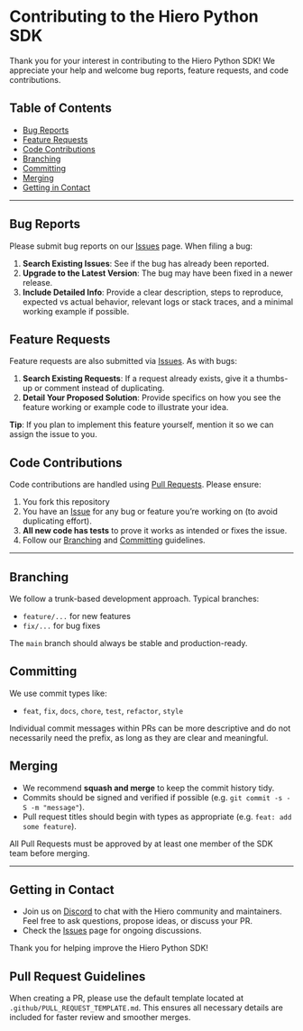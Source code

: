 # Contributing to the Hiero Python SDK

Thank you for your interest in contributing to the Hiero Python SDK! We appreciate your help and welcome bug reports, feature requests, and code contributions.

## Table of Contents

- [Bug Reports](#bug-reports)
- [Feature Requests](#feature-requests)
- [Code Contributions](#code-contributions)
- [Branching](#branching)
- [Committing](#committing)
- [Merging](#merging)
- [Getting in Contact](#getting-in-contact)

---

## Bug Reports

Please submit bug reports on our [Issues](../../issues) page. When filing a bug:

1. **Search Existing Issues**: See if the bug has already been reported.
2. **Upgrade to the Latest Version**: The bug may have been fixed in a newer release.
3. **Include Detailed Info**: Provide a clear description, steps to reproduce, expected vs actual behavior, relevant logs or stack traces, and a minimal working example if possible.

## Feature Requests

Feature requests are also submitted via [Issues](../../issues). As with bugs:

1. **Search Existing Requests**: If a request already exists, give it a thumbs-up or comment instead of duplicating.
2. **Detail Your Proposed Solution**: Provide specifics on how you see the feature working or example code to illustrate your idea.

**Tip**: If you plan to implement this feature yourself, mention it so we can assign the issue to you.

## Code Contributions

Code contributions are handled using [Pull Requests](../../pulls). Please ensure:

1. You fork this repository
2. You have an [Issue](../../issues) for any bug or feature you’re working on (to avoid duplicating effort).
3. **All new code has tests** to prove it works as intended or fixes the issue.
4. Follow our [Branching](#branching) and [Committing](#committing) guidelines.

---

## Branching

We follow a trunk-based development approach. Typical branches:
- `feature/...` for new features
- `fix/...` for bug fixes

The `main` branch should always be stable and production-ready.

## Committing

We use commit types like:
- `feat`, `fix`, `docs`, `chore`, `test`, `refactor`, `style`

Individual commit messages within PRs can be more descriptive and do not necessarily need the prefix, as long as they are clear and meaningful.


## Merging

- We recommend **squash and merge** to keep the commit history tidy.
- Commits should be signed and verified if possible (e.g. `git commit -s -S -m "message"`).
- Pull request titles should begin with types as appropriate (e.g. `feat: add some feature`).  

All Pull Requests must be approved by at least one member of the SDK team before merging.

---

## Getting in Contact

- Join us on [Discord](discord.gg/hyperledger) to chat with the Hiero community and maintainers. Feel free to ask questions, propose ideas, or discuss your PR.
- Check the [Issues](../../issues) page for ongoing discussions.

Thank you for helping improve the Hiero Python SDK!


## Pull Request Guidelines
When creating a PR, please use the default template located at `.github/PULL_REQUEST_TEMPLATE.md`.
This ensures all necessary details are included for faster review and smoother merges.
